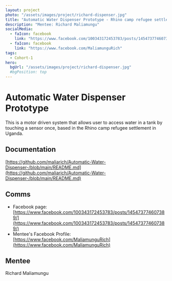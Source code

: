 ```yaml
---
layout: project
photo: "/assets/images/project/richard-dispenser.jpg"
title: "Automatic Water Dispenser Prototype - Rhino camp refugee settlement Uganda"
description: "Mentee: Richard Maliamungu"
socialMedia:
  - faIcon: facebook
    link: "https://www.facebook.com/100343172453783/posts/145473774607389/"
  - faIcon: facebook
    link: "https://www.facebook.com/MaliamunguRich"
tags:
  - Cohort-1
hero:
  bgUrl: "/assets/images/project/richard-dispenser.jpg"
  #bgPosition: top
---
```


# Automatic Water Dispenser Prototype

This is a motor driven system that allows user to access water in a tank by touching a sensor once, based in the Rhino camp refugee settlement in Uganda.

## Documentation

[https://github.com/maliarich/Automatic-Water-Dispenser-/blob/main/README.md](https://github.com/maliarich/Automatic-Water-Dispenser-/blob/main/README.md)

## Comms

- Facebook page: [https://www.facebook.com/100343172453783/posts/145473774607389/](https://www.facebook.com/100343172453783/posts/145473774607389/)
- Mentee's Facebook Profile: [https://www.facebook.com/MaliamunguRich](https://www.facebook.com/MaliamunguRich)

## Mentee
Richard Maliamungu 